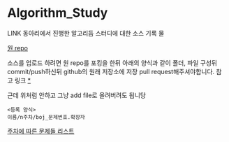 Algorithm_Study
===

LINK 동아리에서 진행한 알고리듬 스터디에 대한 
소스 기록 물


[원 repo](https://github.com/jyb1018/OICW_LINK)


소스를 업로드 하려면 원 repo를 포킹을 한뒤 
아래의 양식과 같이 폴더, 파일 구성뒤 commit/push하신뒤 github의 원래 저장소에 저장 pull request해주셔야합니다.
참고 링크 [*](https://wayhome25.github.io/git/2017/07/08/git-first-pull-request-story/)

근데 위처럼 안하고 그냥 add file로 올려버려도 됩니당

```
<등록 양식>
이름/n주차/boj_문제번호.확장자
```


[주차에 따른 문제들 리스트](./weekly_problem_list.md)
